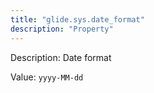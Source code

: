 ```yaml
---
title: "glide.sys.date_format"
description: "Property"
---
```


Description: Date format

Value: `yyyy-MM-dd`